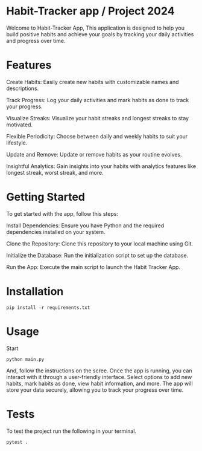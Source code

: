 # Habit-Tracker app / Project 2024

Welcome to Habit-Tracker App, This application is designed to help you build positive habits and achieve your goals by tracking your daily activities and progress over time.

# Features
Create Habits: Easily create new habits with customizable names and descriptions.

Track Progress: Log your daily activities and mark habits as done to track your progress.

Visualize Streaks: Visualize your habit streaks and longest streaks to stay motivated.

Flexible Periodicity: Choose between daily and weekly habits to suit your lifestyle.

Update and Remove: Update or remove habits as your routine evolves.

Insightful Analytics: Gain insights into your habits with analytics features like longest streak, worst streak, and more.

# Getting Started

To get started with the app, follow this steps:

Install Dependencies: Ensure you have Python and the required dependencies installed on your system.

Clone the Repository: Clone this repository to your local machine using Git.

Initialize the Database: Run the initialization script to set up the database.

Run the App: Execute the main script to launch the Habit Tracker App.

# Installation

```shell
pip install -r requirements.txt
```



# Usage

Start
```shell
python main.py
```

And, follow the instructions on the scree.
Once the app is running, you can interact with it through a user-friendly interface.
Select options to add new habits, mark habits as done, view habit information, and more.
The app will store your data securely, allowing you to track your progress over time.

# Tests

To test the project run the following in your terminal.

```shell
pytest .
```